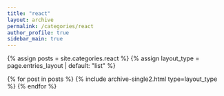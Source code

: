 ```yaml
---
title: "react"
layout: archive
permalink: /categories/react
author_profile: true
sidebar_main: true
---
```


{% assign posts = site.categories.react %}
{% assign layout_type = page.entries_layout | default: "list" %}

{% for post in posts %}
  {% include archive-single2.html type=layout_type %}
{% endfor %}
